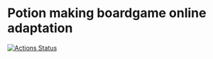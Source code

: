 # Potion making boardgame online adaptation

[![Actions Status](https://github.com/shtras/Potions/workflows/CI/badge.svg)](https://github.com/shtras/Potions/actions)
